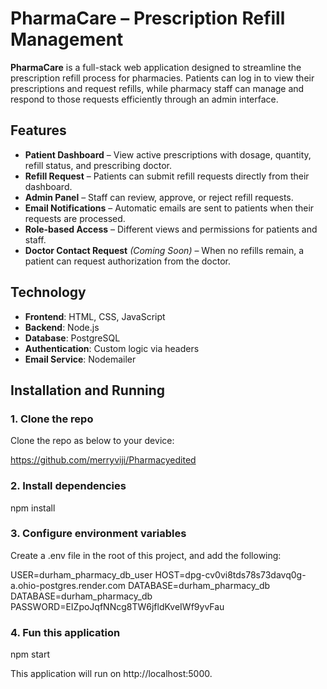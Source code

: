 # PharmaCare – Prescription Refill Management

**PharmaCare** is a full-stack web application designed to streamline the prescription refill process for pharmacies. Patients can log in to view their prescriptions and request refills, while pharmacy staff can manage and respond to those requests efficiently through an admin interface.

##  Features

- **Patient Dashboard** – View active prescriptions with dosage, quantity, refill status, and prescribing doctor.
- **Refill Request** – Patients can submit refill requests directly from their dashboard.
- **Admin Panel** – Staff can review, approve, or reject refill requests.
- **Email Notifications** – Automatic emails are sent to patients when their requests are processed.
- **Role-based Access** – Different views and permissions for patients and staff.
- **Doctor Contact Request** *(Coming Soon)* – When no refills remain, a patient can request authorization from the doctor.

## Technology

- **Frontend**: HTML, CSS, JavaScript
- **Backend**: Node.js
- **Database**: PostgreSQL
- **Authentication**: Custom logic via headers
- **Email Service**: Nodemailer

## Installation and Running

### 1. Clone the repo

Clone the repo as below to your device: 

https://github.com/merryviji/Pharmacyedited

### 2. Install dependencies

npm install

### 3. Configure environment variables

Create a .env file in the root of this project, and add the following:

USER=durham_pharmacy_db_user
HOST=dpg-cv0vi8tds78s73davq0g-a.ohio-postgres.render.com
DATABASE=durham_pharmacy_db
DATABASE=durham_pharmacy_db
PASSWORD=EIZpoJqfNNcg8TW6jfldKveIWf9yvFau

### 4. Fun this application

npm start

This application will run on http://localhost:5000.
